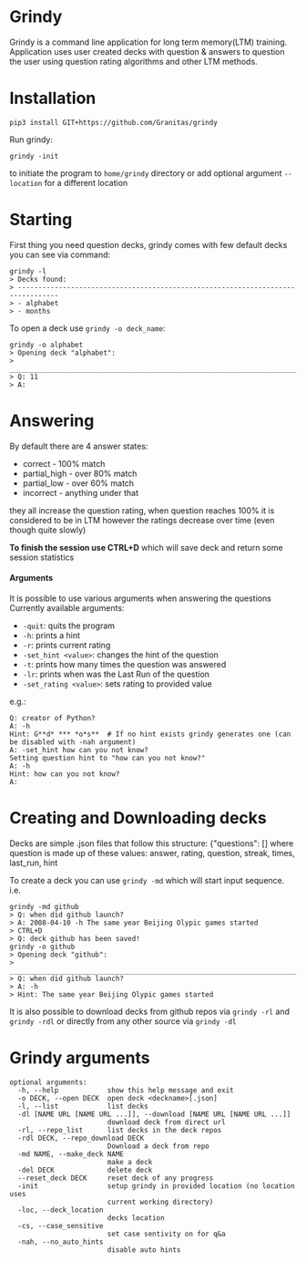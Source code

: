 # Grindy
Grindy is a command line application for long term memory(LTM) training. Application uses user created decks with question & answers to question the user using question rating algorithms and other LTM methods.

# Installation
    pip3 install GIT+https://github.com/Granitas/grindy
Run grindy:  

    grindy -init
to initiate the program to `home/grindy` directory or add optional argument `--location` for a different location

# Starting  

First thing you need question decks, grindy comes with few default decks you can see via command:

    grindy -l
    > Decks found:                                                                           
    > --------------------------------------------------------------------------------       
    > - alphabet                                                                             
    > - months    
   
To open a deck use `grindy -o deck_name`:

    grindy -o alphabet
    > Opening deck "alphabet":                                                               
    > ________________________________________________________________________________
    > Q: 11  
    > A: 

# Answering

By default there are 4 answer states:  
*  correct - 100% match  
*  partial_high - over 80% match  
*  partial_low - over 60% match   
*  incorrect - anything under that  

they all increase the question rating, when question reaches 100% it is considered to be in LTM however the ratings decrease over time (even though quite slowly)

**To finish the session use CTRL+D** which will save deck and return some session statistics

#### Arguments

It is possible to use various arguments when answering the questions
Currently available arguments:  
* `-quit`: quits the program  
* `-h`: prints a hint  
* `-r`: prints current rating  
* `-set_hint <value>`: changes the hint of the question  
* `-t`: prints how many times the question was answered  
* `-lr`: prints when was the Last Run of the question  
* `-set_rating <value>`: sets rating to provided value  

e.g.:  

    Q: creator of Python?                                                           
    A: -h
    Hint: G**d* *** *o*s**  # If no hint exists grindy generates one (can be disabled with -nah argument)                                                      
    A: -set_hint how can you not know?
    Setting question hint to "how can you not know?"                                
    A: -h
    Hint: how can you not know?                                                     
    A: 

# Creating and Downloading decks

Decks are simple .json files that follow this structure:
    {"questions": [<list fo questions>]
    where question is made up of these values: answer, rating, question, streak, times, last_run, hint
    
To create a deck you can use `grindy -md` which will start input sequence. i.e.

    grindy -md github  
    > Q: when did github launch?      
    > A: 2008-04-10 -h The same year Beijing Olypic games started  
    > CTRL+D  
    > Q: deck github has been saved!  
    grindy -o github  
    > Opening deck "github":                                                            
    > ________________________________________________________________________________  
    > Q: when did github launch?                                                       
    > A: -h  
    > Hint: The same year Beijing Olypic games started     

It is also possible to download decks from github repos via `grindy -rl` and `grindy -rdl` or directly from any other source via `grindy -dl`

# Grindy arguments

    optional arguments:
      -h, --help            show this help message and exit
      -o DECK, --open DECK  open deck <deckname>[.json]
      -l, --list            list decks
      -dl [NAME URL [NAME URL ...]], --download [NAME URL [NAME URL ...]]
                            download deck from direct url
      -rl, --repo_list      list decks in the deck repos
      -rdl DECK, --repo_download DECK
                            Download a deck from repo
      -md NAME, --make_deck NAME
                            make a deck
      -del DECK             delete deck
      --reset_deck DECK     reset deck of any progress
      -init                 setup grindy in provided location (no location uses
                            current working directory)
      -loc, --deck_location
                            decks location
      -cs, --case_sensitive
                            set case sentivity on for q&a
      -nah, --no_auto_hints
                            disable auto hints

    